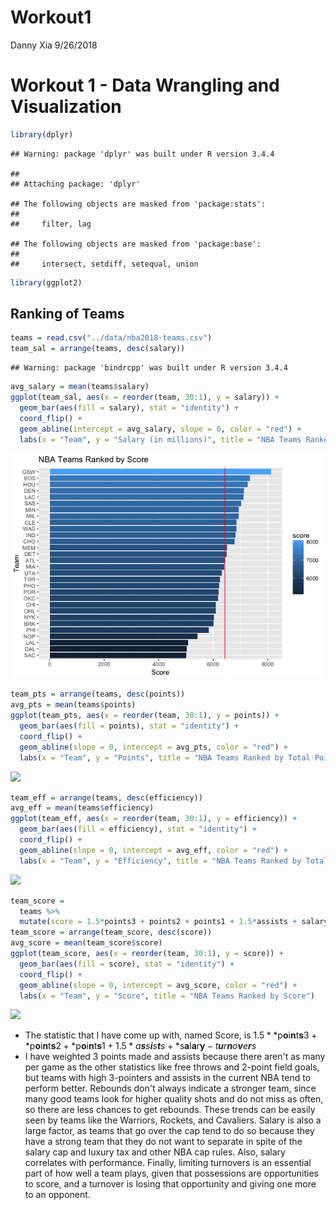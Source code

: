Workout1
================
Danny Xia
9/26/2018

Workout 1 - Data Wrangling and Visualization
============================================

``` r
library(dplyr)
```

    ## Warning: package 'dplyr' was built under R version 3.4.4

    ## 
    ## Attaching package: 'dplyr'

    ## The following objects are masked from 'package:stats':
    ## 
    ##     filter, lag

    ## The following objects are masked from 'package:base':
    ## 
    ##     intersect, setdiff, setequal, union

``` r
library(ggplot2)
```

Ranking of Teams
----------------

``` r
teams = read.csv("../data/nba2018-teams.csv")
team_sal = arrange(teams, desc(salary))
```

    ## Warning: package 'bindrcpp' was built under R version 3.4.4

``` r
avg_salary = mean(teams$salary)
ggplot(team_sal, aes(x = reorder(team, 30:1), y = salary)) +
  geom_bar(aes(fill = salary), stat = "identity") +
  coord_flip() +
  geom_abline(intercept = avg_salary, slope = 0, color = "red") +
  labs(x = "Team", y = "Salary (in millions)", title = "NBA Teams Ranked by Total Salary")
```

![](https://github.com/dannyxia7/NBA-Data-Analysis/blob/ab3934ae0d5cf6b4e04b836c6200be3b5ce17311/barplot%20of%20Score-1.png)

``` r
team_pts = arrange(teams, desc(points))
avg_pts = mean(teams$points)
ggplot(team_pts, aes(x = reorder(team, 30:1), y = points)) +
  geom_bar(aes(fill = points), stat = "identity") +
  coord_flip() +
  geom_abline(slope = 0, intercept = avg_pts, color = "red") +
  labs(x = "Team", y = "Points", title = "NBA Teams Ranked by Total Points")
```

![](NBA-Data-Analysis/blob/b6460ddaad702180c553a413ec9b6093b50854df/barplot%20of%20avg%20salary-1.png)
``` r
team_eff = arrange(teams, desc(efficiency))
avg_eff = mean(teams$efficiency)
ggplot(team_eff, aes(x = reorder(team, 30:1), y = efficiency)) +
  geom_bar(aes(fill = efficiency), stat = "identity") +
  coord_flip() +
  geom_abline(slope = 0, intercept = avg_eff, color = "red") +
  labs(x = "Team", y = "Efficiency", title = "NBA Teams Ranked by Total Efficiency")
```

![](NBA-Data-Analysis/blob/b6460ddaad702180c553a413ec9b6093b50854df/barplot%20of%20efficiency-1.png)

``` r
team_score = 
  teams %>% 
  mutate(score = 1.5*points3 + points2 + points1 + 1.5*assists + salary - turnovers)
team_score = arrange(team_score, desc(score))
avg_score = mean(team_score$score)
ggplot(team_score, aes(x = reorder(team, 30:1), y = score)) +
  geom_bar(aes(fill = score), stat = "identity") +
  coord_flip() +
  geom_abline(slope = 0, intercept = avg_score, color = "red") +
  labs(x = "Team", y = "Score", title = "NBA Teams Ranked by Score")
```

![](NBA-Data-Analysis/blob/b6460ddaad702180c553a413ec9b6093b50854df/barplot%20of%20total%20points-1.png)

-   The statistic that I have come up with, named Score, is
    1.5 \* *p**o**i**n**t**s**3 + *p**o**i**n**t**s**2 + *p**o**i**n**t**s**1 + 1.5 \* *a**s**s**i**s**t**s* + *s**a**l**a**r**y** − *t**u**r**n**o**v**e**r**s*
-   I have weighted 3 points made and assists because there aren't as many per game as the other statistics like free throws and 2-point field goals, but teams with high 3-pointers and assists in the current NBA tend to perform better. Rebounds don't always indicate a stronger team, since many good teams look for higher quality shots and do not miss as often, so there are less chances to get rebounds. These trends can be easily seen by teams like the Warriors, Rockets, and Cavaliers. Salary is also a large factor, as teams that go over the cap tend to do so because they have a strong team that they do not want to separate in spite of the salary cap and luxury tax and other NBA cap rules. Also, salary correlates with performance. Finally, limiting turnovers is an essential part of how well a team plays, given that possessions are opportunities to score, and a turnover is losing that opportunity and giving one more to an opponent.


